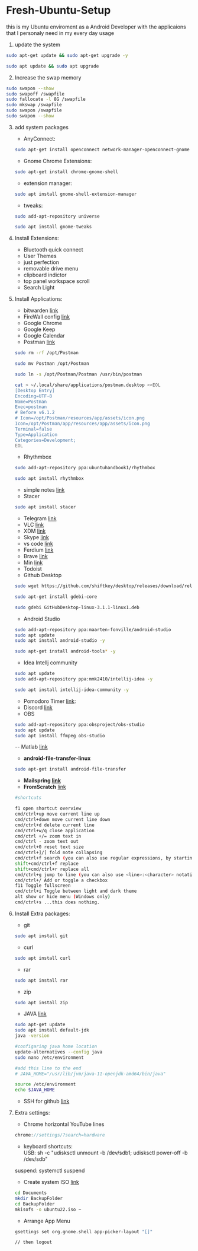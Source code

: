 # Fresh-Ubuntu-Setup

this is my Ubuntu enviroment as a Android Developer with the applicaions
that I personaly need in my every day usage 

1. update the system

```bash
sudo apt-get update && sudo apt-get upgrade -y

sudo apt update && sudo apt upgrade
```

2. Increase the swap memory

```bash
sudo swapon --show
sudo swapoff /swapfile
sudo fallocate -l 8G /swapfile
sudo mkswap /swapfile
sudo swapon /swapfile
sudo swapon --show
```

3. add system packages
    - AnyConnect:
    
    ```bash
    sudo apt-get install openconnect network-manager-openconnect-gnome
    ```
    
    - Gnome Chrome Extensions:
    
    ```bash
    sudo apt-get install chrome-gnome-shell
    ```
    
    - extension manager:
    
    ```bash
    sudo apt install gnome-shell-extension-manager
    ```
    
    - tweaks:
    
    ```bash
    sudo add-apt-repository universe
    
    sudo apt install gnome-tweaks
    ```
    

4. Install Extensions:
    - Bluetooth quick connect
    - User Themes
    - just perfection
    - removable drive menu
    - clipboard indictor
    - top panel workspace scroll
    - Search Light

5. Install Applications:
    - bitwarden [link](https://vault.bitwarden.com/download/?app=desktop&platform=linux&variant=deb)
    - FireWall config [link](https://costales.github.io/projects/gufw/)
    - Google Chrome
    - Google Keep
    - Google Calendar
    - Postman [link](https://dl.pstmn.io/download/latest/linux_64)
    
    ```bash
    sudo rm -rf /opt/Postman
    
    sudo mv Postman /opt/Postman
    
    sudo ln -s /opt/Postman/Postman /usr/bin/postman
    
    cat > ~/.local/share/applications/postman.desktop <<EOL
    [Desktop Entry]
    Encoding=UTF-8
    Name=Postman
    Exec=postman
    # Before v6.1.2
    # Icon=/opt/Postman/resources/app/assets/icon.png
    Icon=/opt/Postman/app/resources/app/assets/icon.png
    Terminal=false
    Type=Application
    Categories=Development;
    EOL
    ```
    
    - Rhythmbox
    
    ```bash
    sudo add-apt-repository ppa:ubuntuhandbook1/rhythmbox
    
    sudo apt install rhythmbox
    ```
    
    - simple notes [link](https://github.com/Automattic/simplenote-electron/releases/download/v2.21.0/Simplenote-linux-2.21.0-amd64.deb)
    - Stacer
    
    ```bash
    sudo apt install stacer
    ```
    
    - Telegram [link](https://telegram.org/dl/desktop/linux)
    - VLC [link](apt://vlc)
    - XDM [link](https://github.com/subhra74/xdm/releases/download/7.2.11/xdm-setup-7.2.11.tar.xz)
    - Skype [link](https://go.skype.com/skypeforlinux-64.deb)
    - vs code [link](https://az764295.vo.msecnd.net/stable/92da9481c0904c6adfe372c12da3b7748d74bdcb/code_1.76.0-1677667493_amd64.deb)
    - Ferdium [link](https://objects.githubusercontent.com/github-production-release-asset-2e65be/481432086/558d5a8c-e448-4bd4-afa4-b4667fe10ddd?X-Amz-Algorithm=AWS4-HMAC-SHA256&X-Amz-Credential=AKIAIWNJYAX4CSVEH53A%2F20230306%2Fus-east-1%2Fs3%2Faws4_request&X-Amz-Date=20230306T050907Z&X-Amz-Expires=300&X-Amz-Signature=350a6bd08064befe4a96b67ca5317716dbbeea6b9aab456b36cf396f37e7fdc2&X-Amz-SignedHeaders=host&actor_id=0&key_id=0&repo_id=481432086&response-content-disposition=attachment%3B%20filename%3DFerdium-linux-6.2.4-amd64.deb&response-content-type=application%2Foctet-stream)
    - Brave [link](https://brave.com/linux/#debian-ubuntu-mint)
    - Min [link](https://github.com/minbrowser/min/releases/download/v1.27.0/min-1.27.0-amd64.deb)
    - Todoist
    - Github Desktop
    
    ```bash
    sudo wget https://github.com/shiftkey/desktop/releases/download/release-3.1.1-linux1/GitHubDesktop-linux-3.1.1-linux1.deb
    
    sudo apt-get install gdebi-core
    
    sudo gdebi GitHubDesktop-linux-3.1.1-linux1.deb
    ```
    
    - Android Studio
    
    ```bash
    sudo add-apt-repository ppa:maarten-fonville/android-studio
    sudo apt update
    sudo apt install android-studio -y
    
    sudo apt-get install android-tools* -y
    ```
    
    - Idea Intellj community
    
    ```bash
    sudo apt update
    sudo add-apt-repository ppa:mmk2410/intellij-idea -y
    
    sudo apt install intellij-idea-community -y
    ```
    
    - Pomodoro Timer [link](https://github.com/roldanjr/pomatez/releases/download/v1.2.2/Pomatez-v1.2.2-linux.deb):
    - Discord [link](https://discord.com/api/download?platform=linux&format=deb)
    - OBS
    
    ```bash
    sudo add-apt-repository ppa:obsproject/obs-studio
    sudo apt update
    sudo apt install ffmpeg obs-studio
    ```
    
    -- Matlab [link](https://medium.com/@lh.long/install-matlab-r2018b-on-ubuntu-9d00062a4911)
    - **android-file-transfer-linux**
    
    ```bash
    sudo apt-get install android-file-transfer
    ```
    
    - **Mailspring [link](https://updates.getmailspring.com/download?platform=linuxDeb)**
    - **FromScratch**  [link](https://github.com/Kilian/fromscratch/releases/download/v1.4.3/FromScratch_1.4.3_amd64.deb)
    
    ```bash
    #shortcuts
    
    f1 open shortcut overview
    cmd/ctrl+up move current line up
    cmd/ctrl+down move current line down
    cmd/ctrl+d delete current line
    cmd/ctrl+w/q close application
    cmd/ctrl +/= zoom text in
    cmd/ctrl - zoom text out
    cmd/ctrl+0 reset text size
    cmd/ctrl+]/[ fold note collapsing
    cmd/ctrl+f search (you can also use regular expressions, by starting and ending with a /)
    shift+cmd/ctrl+f replace
    shift+cmd/ctrl+r replace all
    cmd/ctrl+g jump to line (you can also use <line>:<character> notation, or go relative lines with +<line> and -<line>)
    cmd/ctrl+/ Add or toggle a checkbox
    f11 Toggle fullscreen
    cmd/ctrl+i Toggle between light and dark theme
    alt show or hide menu (Windows only)
    cmd/ctrl+s ...this does nothing.
    ```
    
6. Install Extra packages:
    - git    
    ```bash
    sudo apt install git
    ```

    - curl        
    ```bash
    sudo apt install curl
    ```    
    - rar
        
    ```bash
    sudo apt install rar
    ```    
    - zip    
    ```bash
    sudo apt install zip
    ```
        
    - JAVA  [link](https://www.theserverside.com/blog/Coffee-Talk-Java-News-Stories-and-Opinions/How-do-I-install-Java-on-Ubuntu)    
    ```bash
    sudo apt-get update
    sudo apt install default-jdk
    java -version

    #configaring java home location
    update-alternatives --config java
    sudo nano /etc/environment

    #add this line to the end 
    # JAVA_HOME="/usr/lib/jvm/java-11-openjdk-amd64/bin/java"

    source /etc/environment
    echo $JAVA_HOME
    ```
        
    - SSH for github [link](https://docs.github.com/en/authentication/connecting-to-github-with-ssh/generating-a-new-ssh-key-and-adding-it-to-the-ssh-agent)
        


7. Extra settings:

    - Chrome horizontal YouTube lines

    ```jsx
    chrome://settings/?search=hardware
    ```

    - keyboard shortcuts:   
    USB: sh -c "udisksctl unmount -b /dev/sdb1; udisksctl power-off -b /dev/sdb"
        
    suspend: systemctl suspend
        
    - Create system ISO [link](https://itslinuxfoss.com/how-to-create-an-iso-from-current-installation-in-ubuntu-22-04/)
    
    ```bash
    cd Documents
    mkdir BackupFolder
    cd BackupFolder
    mkisofs -o ubuntu22.iso ~
    ```
    
    - Arrange App Menu
    ```bash
    gsettings set org.gnome.shell app-picker-layout "[]"
    
    // then logout
    ```